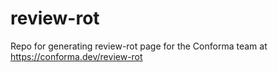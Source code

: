 # review-rot

Repo for generating review-rot page for the Conforma team at
<https://conforma.dev/review-rot>

